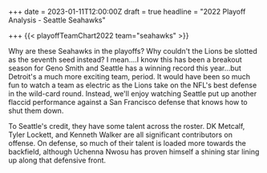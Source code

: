 +++
date = 2023-01-11T12:00:00Z
draft = true
headline = "2022 Playoff Analysis - Seattle Seahawks"

+++
{{< playoffTeamChart2022 team="seahawks" >}}

Why are these Seahawks in the playoffs? Why couldn't the Lions be slotted as the seventh seed instead? I mean....I know this has been a breakout season for Geno Smith and Seattle has a winning record this year...but Detroit's a much more exciting team, period. It would have been so much fun to watch a team as electric as the Lions take on the NFL's best defense in the wild-card round. Instead, we'll enjoy watching Seattle put up another flaccid performance against a San Francisco defense that knows how to shut them down.

To Seattle's credit, they have some talent across the roster. DK Metcalf, Tyler Lockett, and Kenneth Walker are all significant contributors on offense. On defense, so much of their talent is loaded more towards the backfield, although Uchenna Nwosu has proven himself a shining star lining up along that defensive front.